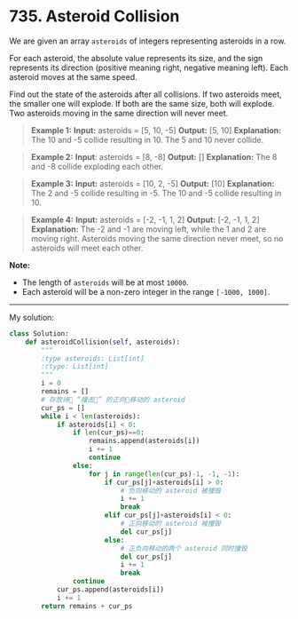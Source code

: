 # 735. Asteroid Collision

We are given an array `asteroids` of integers representing asteroids in a row.

For each asteroid, the absolute value represents its size, and the sign represents its direction (positive meaning right, negative meaning left). Each asteroid moves at the same speed.

Find out the state of the asteroids after all collisions. If two asteroids meet, the smaller one will explode. If both are the same size, both will explode. Two asteroids moving in the same direction will never meet.

>**Example 1:**
**Input:**
asteroids = [5, 10, -5]
**Output:** [5, 10]
**Explanation:**
The 10 and -5 collide resulting in 10.  The 5 and 10 never collide.


>**Example 2:**
**Input**:
asteroids = [8, -8]
**Output:** []
**Explanation:**
The 8 and -8 collide exploding each other.

>**Example 3:**
**Input:**
asteroids = [10, 2, -5]
**Output:** [10]
**Explanation:**
The 2 and -5 collide resulting in -5.  The 10 and -5 collide
 resulting in 10.

> **Example 4:**
**Input:**
asteroids = [-2, -1, 1, 2]
**Output:** [-2, -1, 1, 2]
**Explanation:**
The -2 and -1 are moving left, while the 1 and 2 are moving right.
Asteroids moving the same direction never meet, so no asteroids will meet each other.

**Note:**

- The length of `asteroids` will be at most `10000`.
- Each asteroid will be a non-zero integer in the range `[-1000, 1000]`.

---

My solution:

```python {.line-numbers}
class Solution:
    def asteroidCollision(self, asteroids):
        """
        :type asteroids: List[int]
        :rtype: List[int]
        """
        i = 0
        remains = []
        # 存放待 “撞击” 的正向移动的 asteroid
        cur_ps = []
        while i < len(asteroids):
            if asteroids[i] < 0:
                if len(cur_ps)==0:
                    remains.append(asteroids[i])
                    i += 1
                    continue
                else:
                    for j in range(len(cur_ps)-1, -1, -1):
                        if cur_ps[j]+asteroids[i] > 0:
                            # 负向移动的 asteroid 被撞毁
                            i += 1
                            break
                        elif cur_ps[j]+asteroids[i] < 0:
                            # 正向移动的 asteroid 被撞毁
                            del cur_ps[j]
                        else:
                            # 正负向移动的两个 asteroid 同时撞毁
                            del cur_ps[j]
                            i += 1
                            break
                continue
            cur_ps.append(asteroids[i])
            i += 1
        return remains + cur_ps
```
